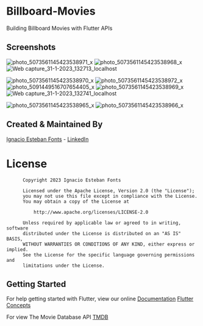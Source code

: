 # Billboard-Movies
Building Billboard Movies with Flutter APIs


## Screenshots

![photo_5073561145423538971_x](https://user-images.githubusercontent.com/93054257/214108554-92149b71-61fd-4db0-8fa6-79bf05183463.jpg)
![photo_5073561145423538968_x](https://user-images.githubusercontent.com/93054257/214374132-59ca2d1c-0eec-4425-86a9-7a34d5a70329.jpg)
![Web capture_31-1-2023_132713_localhost](https://user-images.githubusercontent.com/93054257/215844269-c86b9502-9c44-4f2d-bdd6-21a915f5ff52.jpeg)

![photo_5073561145423538970_x](https://user-images.githubusercontent.com/93054257/214705244-28922097-d32f-4d21-bfac-696d893a13f8.jpg)
![photo_5073561145423538972_x](https://user-images.githubusercontent.com/93054257/214989779-0b7d870a-a904-435e-b97a-98789467050a.jpg)
![photo_5091449516707654405_x](https://user-images.githubusercontent.com/93054257/215175523-cf9be5eb-92a0-42c2-8ebf-c1b7603d2391.jpg)
![photo_5073561145423538969_x](https://user-images.githubusercontent.com/93054257/215300039-17028e60-04a3-44fa-b5d4-e410ce7cf930.jpg)
![Web capture_31-1-2023_132741_localhost](https://user-images.githubusercontent.com/93054257/215844331-3d7a98fe-690f-47ad-a243-f5923b22ca1e.jpeg)

![photo_5073561145423538965_x](https://user-images.githubusercontent.com/93054257/215363607-2b00c3e5-c30d-4664-94bd-79ef6164ef75.jpg)
![photo_5073561145423538966_x](https://user-images.githubusercontent.com/93054257/215363610-66b68f89-eeb8-4cc0-94f8-7b911537cdd0.jpg)


## Created & Maintained By

[Ignacio Esteban Fonts](https://github.com/fontsignacio) - [LinkedIn](https://www.linkedin.com/in/ignacio-esteban-fonts-731588165/)

# License

          Copyright 2023 Ignacio Esteban Fonts

          Licensed under the Apache License, Version 2.0 (the "License");
          you may not use this file except in compliance with the License.
          You may obtain a copy of the License at

              http://www.apache.org/licenses/LICENSE-2.0

          Unless required by applicable law or agreed to in writing, software
          distributed under the License is distributed on an "AS IS" BASIS,
          WITHOUT WARRANTIES OR CONDITIONS OF ANY KIND, either express or implied.
          See the License for the specific language governing permissions and
          limitations under the License.
      
      
 ## Getting Started

For help getting started with Flutter, view our online
[Documentation](https://flutter.io/)      [Flutter Concepts](https://github.com/fontsignacio/Flutter)

For view The Movie Database API 
[TMDB](https://www.themoviedb.org/)
